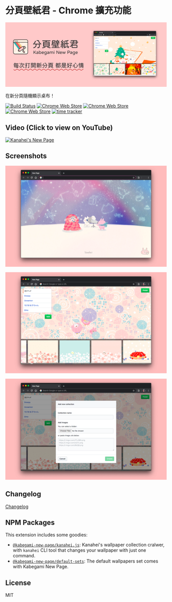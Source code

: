 # 分頁壁紙君 - Chrome 擴充功能

![marquee](./docs/images/Marquee.png)

在新分頁隨機顯示桌布！

[![Build Status](https://github.com/Yukaii/kabegami-new-page/actions/workflows/build.yml/badge.svg)](https://github.com/Yukaii/kabegami-new-page/actions) [![Chrome Web Store](https://img.shields.io/chrome-web-store/v/fbbdincgjgdmbbkongmineooghpadbgk)][chrome-web-store] [![Chrome Web Store](https://img.shields.io/chrome-web-store/rating/fbbdincgjgdmbbkongmineooghpadbgk)][chrome-web-store] [![Chrome Web Store](https://img.shields.io/chrome-web-store/users/fbbdincgjgdmbbkongmineooghpadbgk)][chrome-web-store] [![time tracker](https://wakatime.com/badge/github/Yukaii/kabegami-new-page.svg)](https://wakatime.com/badge/github/Yukaii/kabegami-new-page)

[chrome-web-store]: https://chrome.google.com/webstore/detail/kanaheis-new-page/fbbdincgjgdmbbkongmineooghpadbgk

## Video (Click to view on YouTube)

[![Kanahei's New Page](https://cdn.rawgit.com/Yukaii/kanahei-wallpapers/127b5c1b/docs/images/demo.gif)](https://www.youtube.com/watch?v=06aZmi58VCc "Kanahei's New Page")

## Screenshots

![Screenshots-1](./docs/screenshots/Screenshots-1.png)

![Screenshots-2](./docs/screenshots/Screenshots-2.png)

![Screenshots-3](./docs/screenshots/Screenshots-3.png)

## Changelog

[Changelog](https://hackmd.io/@yukai/kabegami-new-page)

## NPM Packages

This extension includes some goodies:

- [`@kabegami-new-page/kanahei.js`][kanahei-js]: Kanahei's wallpaper collection cralwer, with `kanahei` CLI tool that changes your wallpaper with just one command.
- [`@kabegami-new-page/default-sets`][default-sets]: The default wallpapers set comes with Kabegami New Page.

[kanahei-js]: ./packages/kanahei.js/READMD.md
[default-sets]: ./packages/default-sets/READMD.md

## License

MIT
